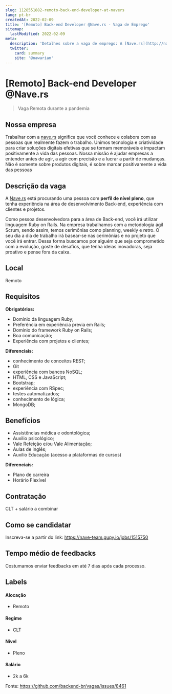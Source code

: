 ```yaml
---
slug: 1128551882-remoto-back-end-developer-at-navers
lang: pt-br
createdAt: 2022-02-09
title: '[Remoto] Back-end Developer @Nave.rs - Vaga de Emprego'
sitemap:
  lastModified: 2022-02-09
meta:
  description: 'Detalhes sobre a vaga de emprego: A [Nave.rs](http://nave.rs/) está procurando uma pessoa com **perfil de nível pleno**, que tenha experiência na área de desenvolvimento Back-end, experiência com clientes e projetos. Como pessoa desenvolvedora para a área de Back-end, você irá utilizar linguagem Ruby on Rails. Na empresa trabalhamos com a metodologia ágil Scrum, sendo assim, temos cerimônias como planning, weekly e retro. O seu dia a dia de trabalho irá basear-se nas cerimônias e no projeto que você irá entrar. Dessa forma buscamos por alguém que seja comprometido com a evolução, goste de desafios, que tenha ideias inovadoras, seja proativo e pense fora da caixa.'
  twitter:
    card: summary
    site: '@nawarian'
---
```


# [Remoto] Back-end Developer @Nave.rs

<!--
==================================================
Caso a vaga for remoto durante a pandemia informar no texto "Remoto durante o covid"
==================================================
-->
<!-- 
==================================================
POR FAVOR, SÓ POSTE SE A VAGA FOR PARA BACK-END!

Não faça distinção de gênero no título da vaga.

Use: "Back-End Developer" ao invés de 
"Desenvolvedor Back-End" \o/

Exemplo: `[São Paulo] Back-End Developer @ NOME DA EMPRESA`
==================================================
-->
<!--
==================================================
Caso a vaga for remoto durante a pandemia deixar a linha abaixo
==================================================
-->
> Vaga Remota durante a pandemia

## Nossa empresa

Trabalhar com a [nave.rs](http://nave.rs/) significa que você conhece e colabora com as pessoas que realmente fazem o trabalho. Unimos tecnologia e criatividade para criar soluções digitais efetivas que se tornam memoráveis e impactam positivamente a vida das pessoas.
Nossa missão é ajudar empresas a entender antes de agir, a agir com precisão e a lucrar a partir de mudanças.
Não é somente sobre produtos digitais, é sobre marcar positivamente a vida das pessoas

## Descrição da vaga

A [Nave.rs](http://nave.rs/) está procurando uma pessoa com **perfil de nível pleno**, que tenha experiência na área de desenvolvimento Back-end, experiência com clientes e projetos.

Como pessoa desenvolvedora para a área de Back-end, você irá utilizar linguagem Ruby on Rails. Na empresa trabalhamos com a metodologia ágil Scrum, sendo assim, temos cerimônias como planning, weekly e retro. O seu dia a dia de trabalho irá basear-se nas cerimônias e no projeto que você irá entrar. Dessa forma buscamos por alguém que seja comprometido com a evolução, goste de desafios, que tenha ideias inovadoras, seja proativo e pense fora da caixa.

## Local

Remoto

## Requisitos

**Obrigatórios:**
- Domínio da linguagem Ruby;
- Preferência em experiência previa em Rails;
- Domínio do framework Ruby on Rails;
- Boa comunicação;
- Experiência com projetos e clientes;

**Diferenciais:**
- conhecimento de conceitos REST;
- Git
- experiência com bancos NoSQL;
- HTML, CSS e JavaScript;
- Bootstrap;
- experiência com RSpec;
- testes automatizados;
- conhecimento de lógica;
- MongoDB;

## Benefícios
- Assistências médica e odontológica;
- Auxilio psicológico;
- Vale Refeição e/ou Vale Alimentação;
- Aulas de inglês;
- Auxilio Educação (acesso a plataformas de cursos)

**Diferenciais:**
- Plano de carreira 
- Horário Flexível 

## Contratação

CLT + salário a combinar 

## Como se candidatar

Inscreva-se a partir do link: https://nave-team.gupy.io/jobs/1515750

## Tempo médio de feedbacks

Costumamos enviar feedbacks em até 7 dias após cada processo.

## Labels
<!-- retire os labels que não fazem sentido à vaga -->

#### Alocação
- Remoto

#### Regime
- CLT

#### Nível
- Pleno

#### Salário
- 2k a 6k 



Fonte: https://github.com/backend-br/vagas/issues/8461